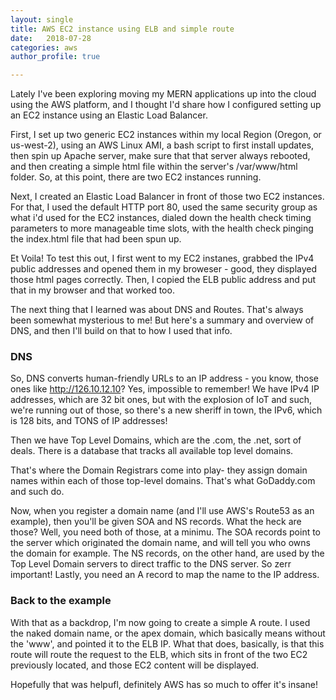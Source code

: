 ```yaml
---
layout: single
title: AWS EC2 instance using ELB and simple route
date:   2018-07-28
categories: aws
author_profile: true

---
```


Lately I've been exploring moving my MERN applications up into the cloud using the AWS platform, and I thought I'd share how I configured setting up an EC2 instance using an Elastic Load Balancer.

First, I set up two generic EC2 instances within my local Region (Oregon, or us-west-2), using an AWS Linux AMI, a bash script to first install updates, then spin up Apache server, make sure that that server always rebooted, and then creating a simple html file within the server's /var/www/html folder. So, at this point, there are two EC2 instances running.

Next, I created an Elastic Load Balancer in front of those two EC2 instances. For that, I used the default HTTP port 80, used the same security group as what i'd used for the EC2 instances, dialed down the health check timing parameters to more manageable time slots, with the health check pinging the index.html file that had been spun up. 

Et Voila! To test this out, I first went to my EC2 instanes, grabbed the IPv4 public addresses and opened them in my broweser - good, they displayed those html pages correctly. Then, I copied the ELB public address and put that in my browser and that worked too.

The next thing that I learned was about DNS and Routes. That's always been somewhat mysterious to me! But here's a summary and overview of DNS, and then I'll build on that to how I used that info.

### DNS
So, DNS converts human-friendly URLs to an IP address - you know, those ones like http://126.10.12.10? Yes, impossible to remember! We have IPv4 IP addresses, which are 32 bit ones, but with the explosion of IoT and such, we're running out of those, so there's a new sheriff in town, the IPv6, which is 128 bits, and TONS of IP addresses!

Then we have Top Level Domains, which are the .com, the .net, sort of deals. There is a database that tracks all available top level domains.

That's where the Domain Registrars come into play- they assign domain names within each of those top-level domains. That's what GoDaddy.com and such do.

Now, when you register a domain name (and I'll use AWS's Route53 as an example), then you'll be given SOA and NS records. What the heck are those? Well, you need both of those, at a minimu. The SOA records point to the server which originated the domain name, and will tell you who owns the domain for example. The NS records, on the other hand, are used by the Top Level Domain servers to direct traffic to the DNS server. So zerr important! Lastly, you need an A record to map the name to the IP address.

### Back to the example
With that as a backdrop, I'm now going to create a simple A route. I used the naked domain name, or the apex domain, which basically means without the 'www', and pointed it to the ELB IP. What that does, basically, is that this route will route the request to the ELB, which sits in front of the two EC2 previously located, and those EC2 content will be displayed. 

Hopefully that was helpufl, definitely AWS has so much to offer it's insane!




